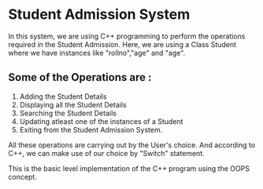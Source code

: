 # Student Admission System
In this system, we are using C++ programming to perform the operations required in the Student Admission. Here, we are using a Class Student where we have instances like "rollno","age" and "age".

## Some of the Operations are :
1. Adding the Student Details
2. Displaying all the Student Details
3. Searching the Student Details
4. Updating atleast one of the instances of a Student
5. Exiting from the Student Admission System.

All these operations are carrying out by the User's choice. And according to C++, we can make use of our choice by "Switch" statement.

This is the basic level implementation of the C++ program using the OOPS concept.
